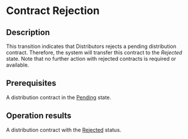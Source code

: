 # Contract Rejection
## Description
This transition indicates that Distributors rejects a pending distribution contract. Therefore, the system will transfer this contract to the *Rejected* state. Note that no further action with rejected contracts is required or available.
## Prerequisites
A distribution contract in the [Pending](s-b-enrolled.html) state.
## Operation results
A distribution contract with the [Rejected](s-d-rejected.html) status.
